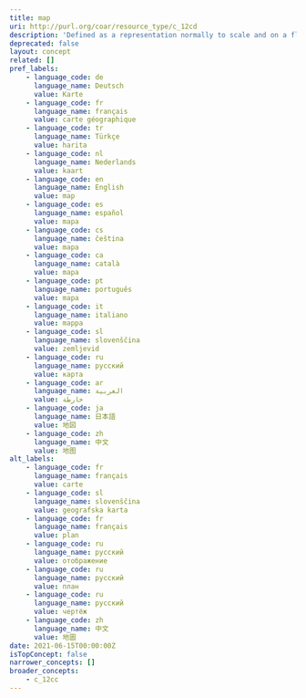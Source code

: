 ```yaml
---
title: map
uri: http://purl.org/coar/resource_type/c_12cd
description: 'Defined as a representation normally to scale and on a flat medium, of a selection of material or abstract features on, or in relation to, the surface of the earth or of another celestial body. [Source: https://www.loc.gov/marc/bibliographic/bd007a.html]'
deprecated: false
layout: concept
related: []
pref_labels:
    - language_code: de
      language_name: Deutsch
      value: Karte
    - language_code: fr
      language_name: français
      value: carte géographique
    - language_code: tr
      language_name: Türkçe
      value: harita
    - language_code: nl
      language_name: Nederlands
      value: kaart
    - language_code: en
      language_name: English
      value: map
    - language_code: es
      language_name: español
      value: mapa
    - language_code: cs
      language_name: čeština
      value: mapa
    - language_code: ca
      language_name: català
      value: mapa
    - language_code: pt
      language_name: português
      value: mapa
    - language_code: it
      language_name: italiano
      value: mappa
    - language_code: sl
      language_name: slovenščina
      value: zemljevid
    - language_code: ru
      language_name: русский
      value: карта
    - language_code: ar
      language_name: العربية
      value: خارطة
    - language_code: ja
      language_name: 日本語
      value: 地図
    - language_code: zh
      language_name: 中文
      value: 地图
alt_labels:
    - language_code: fr
      language_name: français
      value: carte
    - language_code: sl
      language_name: slovenščina
      value: geografska karta
    - language_code: fr
      language_name: français
      value: plan
    - language_code: ru
      language_name: русский
      value: отображение
    - language_code: ru
      language_name: русский
      value: план
    - language_code: ru
      language_name: русский
      value: чертёж
    - language_code: zh
      language_name: 中文
      value: 地圖
date: 2021-06-15T00:00:00Z
isTopConcept: false
narrower_concepts: []
broader_concepts:
    - c_12cc
---
```


